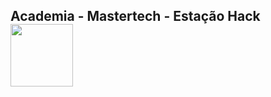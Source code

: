 <nav>
  <h1>Academia - Mastertech - Estação Hack  
    <img src="https://ftp.mastertech.com.br/Nginx-Fancyindex-Theme/Nginx-Fancyindex-Theme-light/estacao-logo.png"  width="100" /></h1>
</nav>
